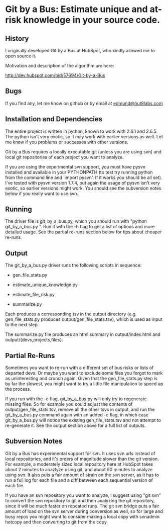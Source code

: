 # Git by a Bus: Estimate unique and at-risk knowledge in your source code.

## History

I originally developed Git by a Bus at HubSpot, who kindly allowed me
to open source it.

Motivation and description of the algorithm are here:

http://dev.hubspot.com/bid/57694/Git-by-a-Bus

## Bugs

If you find any, let me know on github or by email at
edmund@hut8labs.com

## Installation and Dependencies

The entire project is written in python, known to work with 2.6.1 and
2.6.5. The python isn't very exotic, so it may work with earlier
versions as well. Let me know if you problems or successes with other
versions.

Git by a Bus requires a locally executable git (unless you are using
svn) and local git repositories of each project you want to analyze.

If you are using the experimental svn support, you must have pysvn
installed and available in your PYTHONPATH (to test try running python
from the command line and 'import pysvn'.  If it works you should be
all set).  I've tested with pysvn version 1.7.4, but again the usage
of pysvn isn't very exotic, so earlier versions might work.  You
should see the subversion notes below if you really want to use svn.

## Running

The driver file is git_by_a_bus.py, which you should run with "python
git_by_a_bus.py <paths to projects>". Run it with the -h flag to get a
list of options and more detailed usage. See the partial re-runs
section below for tips about cheaper re-runs.

## Output

The git_by_a_bus.py driver runs the following scripts in sequence:

* gen_file_stats.py

* estimate_unique_knowledge.py

* estimate_file_risk.py

* summarize.py

Each produces a corresponding tsv in the output directory (e.g.
gen_file_stats.py produces output/gen_file_stats.tsv), which is used
as input to the next step.

The summarize.py file produces an html summary in output/index.html
and output/{devs,projects,files}.

## Partial Re-Runs

Sometimes you want to re-run with a different set of bus risks or
lists of departed devs.  Or maybe you want to exclude some files you
forgot to mark as uninteresting and crunch again.  Given that the
gen_file_stats.py step is by far the slowest, you might want to try a
little file manipulation to speed up the process.

If you run with the -c flag, git_by_a_bus.py will only try to
regenerate missing files. So for example you could adjust the contents
of output/gen_file_stats.tsv, remove all the other tsvs in output, and
run the git_by_a_bus.py command again with an added -c flag, in which
case git_by_a_bus.py will notice the existing gen_file_stats.tsv and
not attempt to re-generate it.  See the output section above for a
full list of outputs.

## Subversion Notes

Git by a Bus has experimental support for svn.  It uses svn urls
instead of local repositories, and it's orders of magnitude slower
than the git version.  For example, a moderately sized local
repository here at HubSpot takes about 2 minutes to anazlyze using
git, and about 90 minutes to analyze using svn.  It also puts a fair
amount of strain on the svn server, as it has to run a full log for
each file and a diff between each sequential version of each file.

If you have an svn repository you want to analyze, I suggest using
"git svn" to convert the svn repository to git and then analyzing the
git repository, since it will be much faster on repeated runs. The git
svn bridge puts a fair amount of load on the svn server during
conversion as well, so for large and busy repos you might want to
consider making a local copy with svnadmin hotcopy and then converting
to git from the copy.
